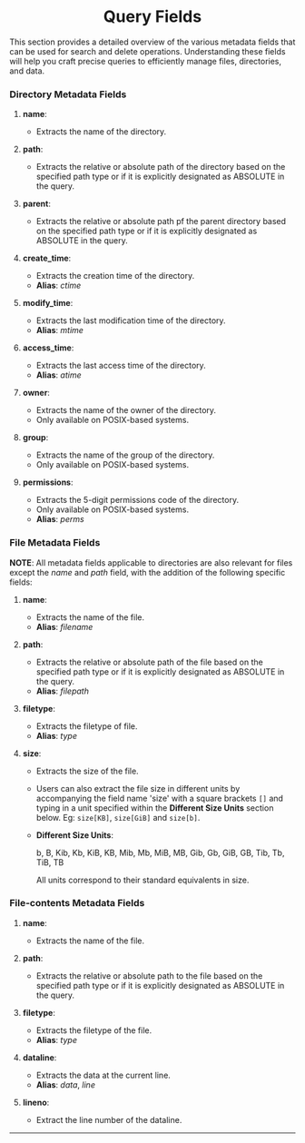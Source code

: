 <h1 align=center>Query Fields</h1>

This section provides a detailed overview of the various metadata fields that can be used for search and delete operations. Understanding these fields will help you craft precise queries to efficiently manage files, directories, and data.

### Directory Metadata Fields

1. **name**:
    - Extracts the name of the directory.

2. **path**:
    - Extracts the relative or absolute path of the directory based on the specified path type or if it is explicitly designated as ABSOLUTE in the query.

3. **parent**:
    - Extracts the relative or absolute path pf the parent directory based on the specified path type or if it is explicitly designated as ABSOLUTE in the query.

4. **create_time**:
    - Extracts the creation time of the directory.
    - **Alias**: *ctime*

5. **modify_time**:
    - Extracts the last modification time of the directory.
    - **Alias**: *mtime*

6. **access_time**:
    - Extracts the last access time of the directory.
    - **Alias**: *atime*

7. **owner**:
    - Extracts the name of the owner of the directory.
    - Only available on POSIX-based systems.

8. **group**:
    - Extracts the name of the group of the directory.
    - Only available on POSIX-based systems.

9. **permissions**:
    - Extracts the 5-digit permissions code of the directory.
    - Only available on POSIX-based systems.
    - **Alias**: *perms*

### File Metadata Fields

**NOTE**: All metadata fields applicable to directories are also relevant for files except the *name* and *path* field, with the addition of the following specific fields:

1. **name**:
    - Extracts the name of the file.
    - **Alias**: *filename*

2. **path**:
    - Extracts the relative or absolute path of the file based on the specified path type or if it is explicitly designated as ABSOLUTE in the query.
    - **Alias**: *filepath*

1. **filetype**:
    - Extracts the filetype of file.
    - **Alias**: *type*

2. **size**:

    - Extracts the size of the file.

    - Users can also extract the file size in different units by accompanying the field name 'size' with a square brackets `[]` and typing in a unit specified within the **Different Size Units** section below. Eg: `size[KB]`, `size[GiB]` and `size[b]`.

    - **Different Size Units**:

        b, B, Kib, Kb, KiB, KB, Mib, Mb, MiB, MB, Gib, Gb, GiB, GB, Tib, Tb, TiB, TB

        All units correspond to their standard equivalents in size.

### File-contents Metadata Fields

1. **name**:
    - Extracts the name of the file.

2. **path**:
    - Extracts the relative or absolute path to the file based on the specified path type or if it is explicitly designated as ABSOLUTE in the query.

3. **filetype**:
    - Extracts the filetype of the file.
    - **Alias**: *type*

4. **dataline**:
    - Extracts the data at the current line.
    - **Alias**: *data*, *line*

5. **lineno**:
    - Extract the line number of the dataline.

---
